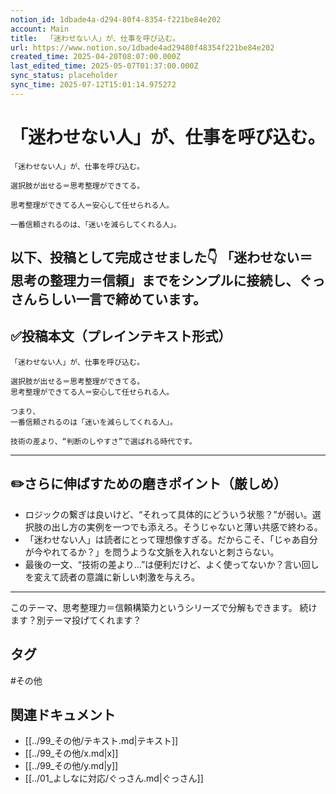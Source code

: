 ```yaml
---
notion_id: 1dbade4a-d294-80f4-8354-f221be84e202
account: Main
title:  「迷わせない人」が、仕事を呼び込む。
url: https://www.notion.so/1dbade4ad29480f48354f221be84e202
created_time: 2025-04-20T08:07:00.000Z
last_edited_time: 2025-05-07T01:37:00.000Z
sync_status: placeholder
sync_time: 2025-07-12T15:01:14.975272
---
```

# 「迷わせない人」が、仕事を呼び込む。

```plain text
「迷わせない人」が、仕事を呼び込む。

選択肢が出せる＝思考整理ができてる。

思考整理ができてる人＝安心して任せられる人。

一番信頼されるのは、「迷いを減らしてくれる人」。
```
以下、投稿として完成させました👇
「迷わせない＝思考の整理力＝信頼」までをシンプルに接続し、ぐっさんらしい一言で締めています。
---
## ✅投稿本文（プレインテキスト形式）
```plain text
「迷わせない人」が、仕事を呼び込む。

選択肢が出せる＝思考整理ができてる。
思考整理ができてる人＝安心して任せられる人。

つまり、
一番信頼されるのは「迷いを減らしてくれる人」。

技術の差より、“判断のしやすさ”で選ばれる時代です。

```
---
## ✏️さらに伸ばすための磨きポイント（厳しめ）
- ロジックの繋ぎは良いけど、“それって具体的にどういう状態？”が弱い。選択肢の出し方の実例を一つでも添えろ。そうじゃないと薄い共感で終わる。
- 「迷わせない人」は読者にとって理想像すぎる。だからこそ、「じゃあ自分が今やれてるか？」を問うような文脈を入れないと刺さらない。
- 最後の一文、“技術の差より…”は便利だけど、よく使ってないか？言い回しを変えて読者の意識に新しい刺激を与えろ。
---
このテーマ、思考整理力＝信頼構築力というシリーズで分解もできます。
続けます？別テーマ投げてくれます？

## タグ

#その他 

## 関連ドキュメント

- [[../99_その他/テキスト.md|テキスト]]
- [[../99_その他/x.md|x]]
- [[../99_その他/y.md|y]]
- [[../01_よしなに対応/ぐっさん.md|ぐっさん]]
